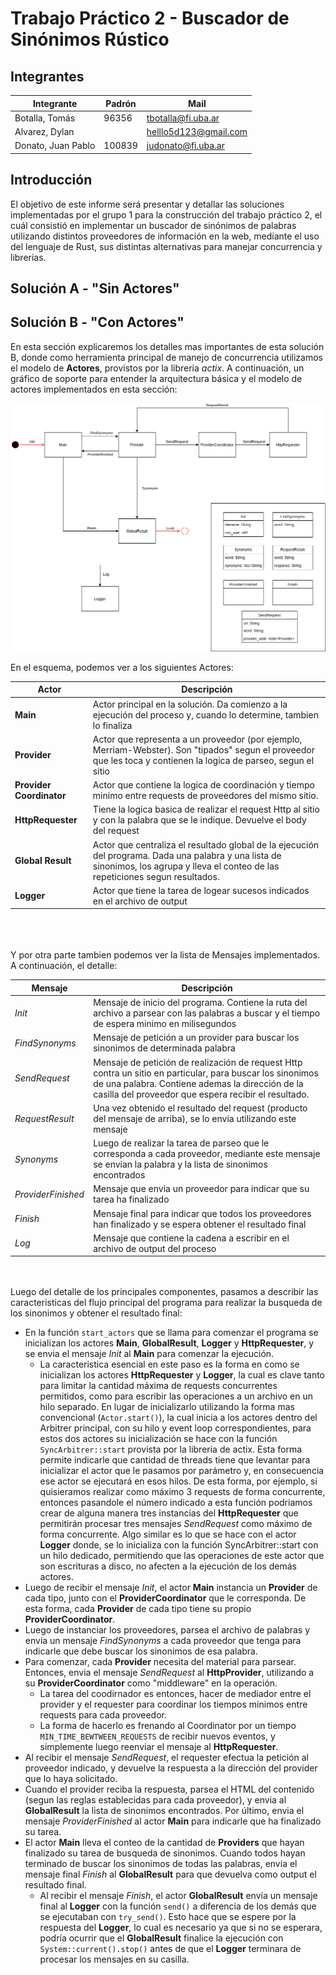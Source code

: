 # Trabajo Práctico 2 - Buscador de Sinónimos Rústico
## Integrantes
|Integrante|Padrón|Mail|
|----------|------|----|
|Botalla, Tomás| 96356 | tbotalla@fi.uba.ar |
|Alvarez, Dylan| | helllo5d123@gmail.com |
|Donato, Juan Pablo| 100839 | judonato@fi.uba.ar |
## Introducción
El objetivo de este informe será presentar y detallar las soluciones implementadas por el grupo 1 para la construcción del trabajo práctico 2, el cuál consistió en implementar un buscador de sinónimos de palabras utilizando distintos proveedores de información en la web, mediante el uso del lenguaje de Rust, sus distintas alternativas para manejar concurrencia y librerias.

## Solución A - "Sin Actores"

## Solución B - "Con Actores"

En esta sección explicaremos los detalles mas importantes de esta solución B, donde como herramienta principal de manejo de concurrencia utilizamos el modelo de **Actores**, provistos por la libreria *actix*. A continuación, un gráfico de soporte para entender la arquitectura básica y el modelo de actores implementados en esta sección:

![](esquema-actores.png)

En el esquema, podemos ver a los siguientes Actores:

|Actor|Descripción|
|-----|-----------|
|**Main** |Actor principal en la solución. Da comienzo a la ejecución del proceso y, cuando lo determine, tambien lo finaliza|
|**Provider**| Actor que representa a un proveedor (por ejemplo, Merriam-Webster). Son "tipados" segun el proveedor que les toca y contienen la logica de parseo, segun el sitio|
|**Provider Coordinator**| Actor que contiene la logica de coordinación y tiempo minimo entre requests de proveedores del mismo sitio.|
| **HttpRequester** | Tiene la logica basica de realizar el request Http al sitio y con la palabra que se le indique. Devuelve el body del request |
| **Global Result** | Actor que centraliza el resultado global de la ejecución del programa. Dada una palabra y una lista de sinonimos, los agrupa y lleva el conteo de las repeticiones segun resultados. |
| **Logger** | Actor que tiene la tarea de logear sucesos indicados en el archivo de output |

<br>
<br>
<br>
Y por otra parte tambien podemos ver la lista de Mensajes implementados. A continuación, el detalle:

|Mensaje|Descripción|
|-------|-----------|
|*Init* | Mensaje de inicio del programa. Contiene la ruta del archivo a parsear con las palabras a buscar y el tiempo de espera minimo en milisegundos |
| *FindSynonyms* | Mensaje de petición a un provider para buscar los sinonimos de determinada palabra |
| *SendRequest* | Mensaje de petición de realización de request Http contra un sitio en particular, para buscar los sinonimos de una palabra. Contiene ademas la dirección de la casilla del proveedor que espera recibir el resultado. |
| *RequestResult* | Una vez obtenido el resultado del request (producto del mensaje de arriba), se lo envia utilizando este mensaje|
| *Synonyms* | Luego de realizar la tarea de parseo que le corresponda a cada proveedor, mediante este mensaje se envian la palabra y la lista de sinonimos encontrados |
| *ProviderFinished* | Mensaje que envia un proveedor para indicar que su tarea ha finalizado |
| *Finish* | Mensaje final para indicar que todos los proveedores han finalizado y se espera obtener el resultado final |
| *Log* | Mensaje que contiene la cadena a escribir en el archivo de output del proceso |

<br>
<br>
Luego del detalle de los principales componentes, pasamos a describir las caracteristicas del flujo principal del programa para realizar la busqueda de los sinonimos y obtener el resultado final:

- En la función `start_actors` que se llama para comenzar el programa se inicializan los actores **Main**, **GlobalResult**, **Logger** y **HttpRequester**, y se envia el mensaje *Init* al **Main** para comenzar la ejecución.
  - La caracteristica esencial en este paso es la forma en como se inicializan los actores **HttpRequester** y **Logger**, la cual es clave tanto para limitar la cantidad máxima de requests concurrentes permitidos, como para escribir las operaciones a un archivo en un hilo separado. En lugar de inicializarlo utilizando la forma mas convencional (`Actor.start()`), la cual inicia a los actores dentro del Arbitrer principal, con su hilo y event loop correspondientes, para estos dos actores su inicialización se hace con la función `SyncArbitrer::start` provista por la libreria de actix. Esta forma permite indicarle que cantidad de threads tiene que levantar para inicializar el actor que le pasamos por parámetro y, en consecuencia ese actor se ejecutará en esos hilos. De esta forma, por ejemplo, si quisieramos realizar como máximo 3 requests de forma concurrente, entonces pasandole el número indicado a esta función podriamos crear de alguna manera tres instancias del **HttpRequester** que permitirán procesar tres mensajes *SendRequest* como máximo de forma concurrente. Algo similar es lo que se hace con el actor **Logger** donde, se lo inicializa con la función SyncArbitrer::start con un hilo dedicado, permitiendo que las operaciones de este actor que son escrituras a disco, no afecten a la ejecución de los demás actores.
- Luego de recibir el mensaje *Init*, el actor **Main** instancia un **Provider** de cada tipo, junto con el **ProviderCoordinator** que le corresponda. De esta forma, cada **Provider** de cada tipo tiene su propio **ProviderCoordinator**.
- Luego de instanciar los proveedores, parsea el archivo de palabras y envia un mensaje *FindSynonyms* a cada proveedor que tenga para indicarle que debe buscar los sinonimos de esa palabra.
- Para comenzar, cada **Provider** necesita del material para parsear. Entonces, envia el mensaje *SendRequest* al **HttpProvider**, utilizando a su **ProviderCoordinator** como "middleware" en la operación.
  - La tarea del coodirnador es entonces, hacer de mediador entre el provider y el requester para coordinar los tiempos minimos entre requests para cada proveedor.
  - La forma de hacerlo es frenando al Coordinator por un tiempo `MIN_TIME_BEWTWEEN_REQUESTS` de recibir nuevos eventos, y simplemente luego reenviar el mensaje al **HttpRequester**.
- Al recibir el mensaje *SendRequest*, el requester efectua la petición al proveedor indicado, y devuelve la respuesta a la dirección del provider que lo haya solicitado.
- Cuando el provider reciba la respuesta, parsea el HTML del contenido (segun las reglas establecidas para cada proveedor), y envia al **GlobalResult** la lista de sinonimos encontrados. Por último, envia el mensaje *ProviderFinished* al actor **Main** para indicarle que ha finalizado su tarea.
- El actor **Main** lleva el conteo de la cantidad de **Providers** que hayan finalizado su tarea de busqueda de sinonimos. Cuando todos hayan terminado de buscar los sinonimos de todas las palabras, envia el mensaje final *Finish* al **GlobalResult** para que devuelva como output el resultado final.
  - Al recibir el mensaje *Finish*, el actor **GlobalResult** envía un mensaje final al **Logger** con la función `send()` a diferencia de los demás que se ejecutaban con `try_send()`. Esto hace que se espere por la respuesta del **Logger**, lo cual es necesario ya que si no se esperara, podría ocurrir que el **GlobalResult** finalice la ejecución con `System::current().stop()` antes de que el **Logger** terminara de procesar los mensajes en su casilla.
